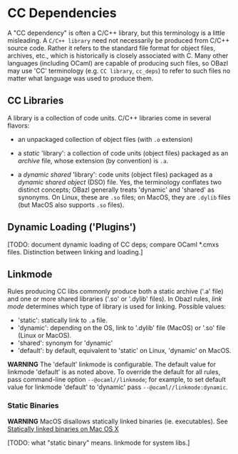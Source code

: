 CC Dependencies
===============

A "CC dependency" is often a C/C++ library, but this terminology is a
little misleading. A `C/C++ library` need not necessarily be produced
from C/C++ source code. Rather it refers to the standard file format for
object files, archives, etc., which is historically is closely
associated with C. Many other languages (including OCaml) are capable of
producing such files, so OBazl may use 'CC' terminology (e.g.
`CC library`, `cc_deps`) to refer to such files no matter what language
was used to produce them.

CC Libraries
------------

A library is a collection of code units. C/C++ libraries come in several
flavors:

-   an unpackaged collection of object files (with `.o` extension)

-   a *static* 'library': a collection of code units (object files)
    packaged as an *archive* file, whose extension (by convention) is
    `.a`.

-   a *dynamic shared* 'library': code units (object files) packaged as
    a *dynamic shared object* (DSO) file. Yes, the terminology conflates
    two distinct concepts; OBazl generally treats 'dynamic' and 'shared'
    as synonyms. On Linux, these are `.so` files; on MacOS, they are
    `.dylib` files (but MacOS also supports `.so` files).

Dynamic Loading ('Plugins')
---------------------------

\[TODO: document dynamic loading of CC deps; compare OCaml \*.cmxs
files. Distinction between linking and loading.\]

Linkmode
--------

Rules producing CC libs commonly produce both a static archive ('.a'
file) and one or more shared libraries ('.so' or '.dylib' files). In
Obazl rules, *link mode* determines which type of library is used for
linking. Possible values:

-   'static': statically link to `.a` file.
-   'dynamic': depending on the OS, link to '.dylib' file (MacOS) or
    '.so' file (Linux or MacOS).
-   'shared': synonym for 'dynamic'
-   'default': by default, equivalent to 'static' on Linux, 'dynamic' on
    MacOS.

**WARNING** The 'default' linkmode is configurable. The default value
for linkmode 'default' is as noted above. To override the default for
all rules, pass command-line option `--@ocaml//linkmode`; for example,
to set default value for linkmode 'default' to 'dynamic' pass
`--@ocaml//linkmode:dynamic`.

### Static Binaries

**WARNING** MacOS disallows statically linked binaries (ie.
executables). See [Statically linked binaries on Mac OS
X](https://developer.apple.com/library/archive/qa/qa1118/_index.html)

\[TODO: what "static binary" means. linkmode for system libs.\]
